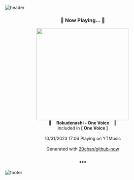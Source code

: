 ![header](https://capsule-render.vercel.app/api?type=wave&height=170&section=header&fontColor=090707&fontAlignX=45&fontAlignY=65&fontSize=100)

<h3 align="center">🎵 Now Playing... 🎵</h3>
<p align="center">
  <a href="https://music.youtube.com/watch?v=IwQGnXpskoY">
    <img width="300" src="https://lh3.googleusercontent.com/o_lOUtRRIg-IEIN1saq5ajc1EXlOqEd5n_vLu8QDGO_LWzZf_Sa_A93yp0sWlHQGTXf65bayWEgzh_Q4">
  </a>
  <br>
  🎵&nbsp&nbsp&nbsp <b>Rokudenashi - One Voice</b> &nbsp&nbsp&nbsp🎵
  <br>
  included in <b>[ One Voice ]</b>
  
  <br />
  <br />
  10/31/2023 17:06 Playing on YTMusic
  <br />
  <br />
  Generated with <a href="https://github.com/20chan/github-now">20chan/github-now</a>
</p>

<h3 align="center">•••</h3>

![footer](https://capsule-render.vercel.app/api?type=wave&height=150&section=footer)
